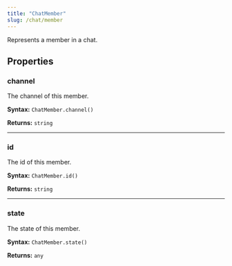 ```yaml
---
title: "ChatMember"
slug: /chat/member
---
```


Represents a member in a chat.

## Properties

### channel

The channel of this member.

**Syntax:** `ChatMember.channel()`

**Returns:** `string`

---

### id

The id of this member.

**Syntax:** `ChatMember.id()`

**Returns:** `string`

---

### state

The state of this member.

**Syntax:** `ChatMember.state()`

**Returns:** `any`

